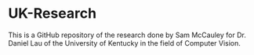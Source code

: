 # UK-Research
This is a GitHub repository of the research done by Sam McCauley for Dr. Daniel Lau of the University of Kentucky in the field of Computer Vision.
